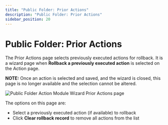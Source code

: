 ```yaml
---
title: "Public Folder: Prior Actions"
description: "Public Folder: Prior Actions"
sidebar_position: 20
---
```


# Public Folder: Prior Actions

The Prior Actions page selects previously executed actions for rollback. It is a wizard page when
**Rollback a previously executed action** is selected on the Action page.

**NOTE:** Once an action is selected and saved, and the wizard is closed, this page is no longer
available and the selection cannot be altered.

![Public Folder Action Module Wizard Prior Actions page](/img/product_docs/accessanalyzer/11.6/admin/action/publicfolder/prioractions.webp)

The options on this page are:

- Select a previously executed action (if available) to rollback
- Click **Clear rollback record** to remove all actions from the list
